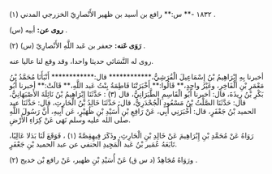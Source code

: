 ١٨٣٢ -** س:** رافع بن أسيد بن ظهير الأَنْصارِيّ الخزرجي المدني (١) .

**روى عن:** أبيه (س) .

**رَوَى عَنه:** جعفر بن عَبد اللَّهِ الأَنْصارِيّ (س) (٢) .

روى له النَّسَائي حديثا واحدا، وقد وقع لنا عاليا عنه.

أخبرنا بِهِ إِبْرَاهِيمُ بْنُ إِسْمَاعِيلَ الْقُرَشِيُّ،************ قال:************ أَنْبَأَنَا مُحَمَّدُ بْنُ مَعْمَرِ بْنِ الْفَاخِرِ، وغَيْرُ واحِدٍ،** قَالُوا:** أَخْبَرَتْنَا فَاطِمَةُ بِنْتُ عَبد اللَّهِ،** قَالَتْ:** أخبرنا أَبُو بَكْرِ بْنُ رِيذَةَ، قال: أخبرنا أَبُو الْقَاسِمِ الطَّبَرَانِيُّ، قال (٣) : حَدَّثَنَا إِبْرَاهِيمُ بْنُ نَائِلَةَ الأَصْبَهَانِيُّ، قال: حَدَّثَنَا الصَّلْتُ بْنُ مَسْعُودٍ الْجُحْدَرِيُّ، قال: حَدَّثَنَا خَالِدُ بْنُ الْحَارِثِ، قال: حَدَّثَنَا عبد الحميد بْنُ جَعْفَرٍ، قال: أَخْبَرَنِي أَبِي، عَنْ رَافِعِ بْنِ أُسَيْدِ بْنِ ظُهَيْرٍ، عَن أَبِيهِ، أَنَّ رَسُولَ اللَّهِ صلى الله عليه وسلم نَهَى عَنْ كِرَاءِ الأَرْضِ.

رَوَاهُ عَنْ مُحَمَّدِ بْنِ إِبْرَاهِيمَ عَنْ خَالِدِ بْنِ الْحَارِثِ، وذَكَرَ فِيهِقِصَّةً (١) ، فَوَقَعَ لَنَا بَدَلا عَالِيًا، تَابَعَهُ عُمَير بْنُ عَبد الْمَجِيدِ الحنفي عن عبد الحميد بْنِ جَعْفَرٍ.

ورَوَاهُ مُجَاهِدٌ (د س ق) عَنْ أُسَيْدِ بْنِ ظهير، عَنْ رافع بْن خديج (٢) .